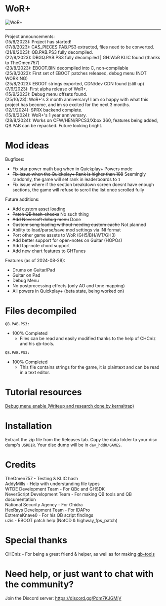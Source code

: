 # WoR+
![WoR+](https://github.com/kernaltrap8/WoR-Plus/assets/94473358/24573afd-9c46-47ba-9d86-118181d7d1e6)

---------------------------------
Project announcements:
<br>
(15/8/2023): Project has started! 
<br>
(17/8/2023): CAS_PIECES.PAB.PS3 extracted, files need to be converted. 
<br>
(21/8/2023): QB.PAB.PS3 fully decompiled. 
<br>
(22/8/2023): DBGQ.PAB.PS3 fully decompiled | GH:WoR KLIC found (thanks to TheOmen757)
<br>
(23/8/2023): EBOOT.BIN decompiled into C, non-compilable
<br>
(25/8/2023): First set of EBOOT patches released, debug menu (NOT WORKING)
<br>
(25/8/2023): EBOOT strings exported, CDN/dev CDN found (still up)
<br>
(7/9/2023): First alpha release of WoR+.
<br>
(15/9/2023): Debug menu offsets found.
<br>
(25/10/23): WoR+'s 3 month anniversary! I am so happy with what this project has become, and im so excited for the next 3 months.
<br>
(12/1/2024): SPRX backend complete.
<br>
(15/8/2024): WoR+'s 1 year anniversary.
<br>
(28/8/2024): Works on CFW/HEN/RPCS3/Xbox 360, features being added, QB.PAB can be repacked. Future looking bright.
# Mod ideas
Bugfixes:
  - Fix star power math bug when in Quickplay+ Powers mode
  - ~~Fix issue when the Quickplay+ Rank is higher than 108~~ Seemingly randomly, the game will set rank in leaderboards to `1`
  - Fix issue where if the section breakdown screen doesnt have enough sections, the game will refuse to scroll the list once scrolled fully

Future additions:
  - Add custom asset loading
  - ~~Patch QB hash-checks~~ No such thing
  - ~~Add Neversoft debug menu~~ Done
  - ~~Custom song loading without needing custom cache~~ Not planned
  - Ability to load/parse/save mod settings via INI format
  - Port other game assets to WoR (GH5/BH/WT/GH3)
  - Add better support for open-notes on Guitar (HOPOs)
  - Add tap-note chord support
  - Add new chart features to GHTunes<br>
  
Features (as of 2024-08-28):
- Drums on Guitar/Pad
- Guitar on Pad
- Debug Menu
- No postprocessing effects (only AO and tone mapping)
- All powers in Quickplay+ (beta state, being worked on)

# Files decompiled
`QB.PAB.PS3:`
  - 100% Completed
    - Files can be read and easily modified thanks to the help of CHCniz and his qb-tools.
    
`QS.PAB.PS3:`
  - 100% Completed
    - This file contains strings for the game, it is plaintext and can be read in a text editor.

# Tutorial resources
[Debug menu enable (Writeup and research done by kernaltrap)](https://github.com/kernaltrap8/WoR-Plus/blob/master/assets/tutorials/debug-menu.md)

# Installation
Extract the zip file from the Releases tab. Copy the data folder to your disc dump's `USRDIR`. Your disc dump will be in `dev_hdd0/GAMES`.

# Credits
TheOmen757 - Testing & KLIC hash
<br>
AddyMills - Help with understanding file types
<br>
WTDE Development Team - For QBc and GHSDK
<br>
NeverScript Development Team - For making QB tools and QB documentation
<br>
National Security Agency - For Ghidra
<br>
HexRays Development Team - For IDAPro
<br>
ExtremeKnave0 - For his QB script findings
<br>
uzis - EBOOT patch help (NotCD & highway_fps_patch)
<br>

# Special thanks
CHCniz - For being a great friend & helper, as well as for making [qb-tools](https://github.com/chc/qb-tools)

# Need help, or just want to chat with the community?
Join the Discord server: https://discord.gg/Pdm7KJGMjV

